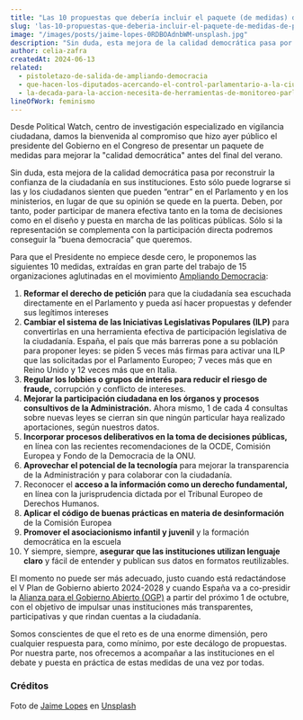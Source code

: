 ```yaml
---
title: "Las 10 propuestas que debería incluir el paquete (de medidas) de Pedro Sánchez para mejorar la calidad de la democracia"
slug: 'las-10-propuestas-que-deberia-incluir-el-paquete-de-medidas-de-pedro-sanchez-para-mejorar-la-calidad-de-la-democracia'
image: "/images/posts/jaime-lopes-0RDBOAdnbWM-unsplash.jpg"
description: "Sin duda, esta mejora de la calidad democrática pasa por reconstruir la confianza de la ciudadanía en sus instituciones. Esto sólo puede lograrse si las y los ciudadanos sienten que pueden “entrar” en el Parlamento y en los ministerios, en lugar de que su opinión se quede en la puerta. Deben, por tanto, poder participar de manera efectiva tanto en la toma de decisiones como en el diseño y puesta en marcha de las políticas públicas. Sólo si la representación se complementa con la participación directa podremos conseguir la “buena democracia” que queremos."
author: celia-zafra
createdAt: 2024-06-13
related:
  - pistoletazo-de-salida-de-ampliando-democracia
  - que-hacen-los-diputados-acercando-el-control-parlamentario-a-la-ciudadania
  - la-decada-para-la-accion-necesita-de-herramientas-de-monitoreo-parlamentario-novedades-en-parlamento-2030
lineOfWork: feminismo
---
```


Desde Political Watch, centro de investigación especializado en vigilancia ciudadana, damos la bienvenida al compromiso que hizo ayer público el presidente del Gobierno en el Congreso de presentar un paquete de medidas para mejorar la "calidad democrática" antes del final del verano.

Sin duda, esta mejora de la calidad democrática pasa por reconstruir la confianza de la ciudadanía en sus instituciones. Esto sólo puede lograrse si las y los ciudadanos sienten que pueden “entrar” en el Parlamento y en los ministerios, en lugar de que su opinión se quede en la puerta. Deben, por tanto, poder participar de manera efectiva tanto en la toma de decisiones como en el diseño y puesta en marcha de las políticas públicas. Sólo si la representación se complementa con la participación directa podremos conseguir la “buena democracia” que queremos.

Para que el Presidente no empiece desde cero, le proponemos las siguientes 10 medidas, extraídas en gran parte del trabajo de 15 organizaciones aglutinadas en el movimiento [Ampliando Democracia](https://ampliandodemocracia.org/manifiesto-por-la-ampliacion-de-la-democracia/):

1. **Reformar el derecho de petición** para que la ciudadanía sea escuchada directamente en el Parlamento y pueda así hacer propuestas y defender sus legítimos intereses
2. **Cambiar el sistema de las Iniciativas Legislativas Populares (ILP)** para convertirlas en una herramienta efectiva de participación legislativa de la ciudadanía. España, el país que más barreras pone a su población para proponer leyes: se piden 5 veces más firmas para activar una ILP que las solicitadas por el Parlamento Europeo; 7 veces más que en Reino Unido y 12 veces más que en Italia.
3. **Regular los lobbies o grupos de interés para reducir el riesgo de fraude,** corrupción y conflicto de intereses.
4. **Mejorar la participación ciudadana en los órganos y procesos consultivos de la Administración.** Ahora mismo, 1 de cada 4 consultas sobre nuevas leyes se cierran sin que ningún particular haya realizado aportaciones, según nuestros datos.
5. **Incorporar procesos deliberativos en la toma de decisiones públicas,** en línea con las recientes recomendaciones de la OCDE, Comisión Europea y Fondo de la Democracia de la ONU.
6. **Aprovechar el potencial de la tecnología** para mejorar la transparencia de la Administración y para colaborar con la ciudadanía.
7. Reconocer el **acceso a la información como un derecho fundamental,** en línea con la jurisprudencia dictada por el Tribunal Europeo de Derechos Humanos.
8. **Aplicar el código de buenas prácticas en materia de desinformación** de la Comisión Europea
9. **Promover el asociacionismo infantil y juvenil** y la formación democrática en la escuela
10. Y siempre, siempre, **asegurar que las instituciones utilizan lenguaje claro** y fácil de entender y publican sus datos en formatos reutilizables.

El momento no puede ser más adecuado, justo cuando está redactándose el V Plan de Gobierno abierto 2024-2028 y cuando España va a co-presidir la [Alianza para el Gobierno Abierto (OGP)](https://www.opengovpartnership.org/es/) a partir del próximo 1 de octubre, con el objetivo de impulsar unas instituciones más transparentes, participativas y que rindan cuentas a la ciudadanía.

Somos conscientes de que el reto es de una enorme dimensión, pero cualquier respuesta para, como mínimo, por este decálogo de propuestas. Por nuestra parte, nos ofrecemos a acompañar a las instituciones en el debate y puesta en práctica de estas medidas de una vez por todas.

### Créditos

Foto de <a href="https://unsplash.com/@jaimelopes?utm_source=unsplash&utm_medium=referral&utm_content=creditCopyText">Jaime Lopes</a> en <a href="https://unsplash.com/es/fotos/0RDBOAdnbWM?utm_source=unsplash&utm_medium=referral&utm_content=creditCopyText">Unsplash</a>